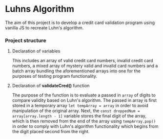 # Luhns Algorithm
The aim of this project is to develop a credit card validation program using vanilla JS to recreate Luhn's algorithm.
### Project structure

1. Declaration of variables

    This includes an array of valid credit card numbers, invalid credit card numbers, a mixed array of mystery valid and invalid card numbers and a batch  array bundling the aforementioned arrays into one for the purposes of testing program functionality.
    
2. Declaration of **validateCred()** function

    The purpose of the function is to evaluate a passed in `array` of digits to compare validity based on Luhn's algorithm. The passed in array is first stored in a temporary array  `let tempArray = array` in order to avoid manipulation of the original array. Next, the `const droppedNum = array[array.length - 1]` variable stores the final digit of the array, which is then removed from the end of the array using `tempArray.pop()` in order to comply with Luhn's algorithm functionality which begins from the digit placed second from the right.
